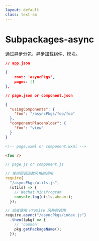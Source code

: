 ```yaml
---
layout: default
class: text-sm
---
```


# Subpackages-async <MarkerCore />

通过异步分包，异步加载组件、模块。

<div class="grid grid-cols-3 gap-x-4">

<div>

```json
// app.json

{
	root: 'asyncPkgs',
	pages: []
},
```

</div>

<div>

```json
// page.json or component.json

{
  "usingComponents": {
    "foo": "/asyncPkgs/foo/foo"
  },
  "componentPlaceholder": {
    "foo": "view"
  }
}
```

```html
<!-- page.wxml or component.wxml -->

<foo />
```

</div>

<div>

```js
// page.js or component.js

// 使用回调函数风格的调用
require(
  "/asyncPkgs/utils.js", 
  (utils) => {
    // Wechat MiniProgram
    console.log(utils.whoami);
  });

// 或者使用 Promise 风格的调用
require.async("/asyncPkgs/index.js")
  .then((pkg) => {
    // 'common'
    pkg.getPackageName(); 
  });
```

</div>

</div>
